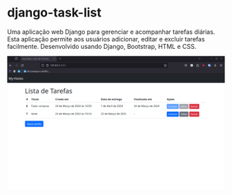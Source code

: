# django-task-list
Uma aplicação web Django para gerenciar e acompanhar tarefas diárias. Esta aplicação permite aos usuários adicionar, editar e excluir tarefas facilmente. Desenvolvido usando Django, Bootstrap, HTML e CSS. 

![](Imagem.png)

